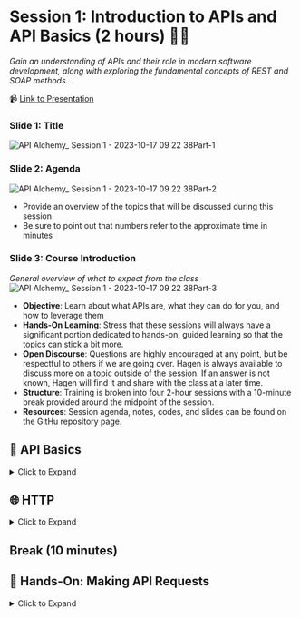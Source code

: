 # Session 1: Introduction to APIs and API Basics (2 hours) 👨‍🏫
_Gain an understanding of APIs and their role in modern software development, along with exploring the fundamental concepts of REST and SOAP methods._

📹 [Link to Presentation](https://www.beautiful.ai/-Nc2hq90RBkzxASYEW83)

### Slide 1: Title

![API Alchemy_ Session 1 - 2023-10-17 09 22 38Part-1](https://github.com/rogers-obrien-rad/api-alchemy/assets/33231914/d114383d-d134-4694-8f9c-8d6221f237ac)

### Slide 2: Agenda
![API Alchemy_ Session 1 - 2023-10-17 09 22 38Part-2](https://github.com/rogers-obrien-rad/api-alchemy/assets/33231914/b675f3d4-b634-4285-996f-a648c70388e7)

* Provide an overview of the topics that will be discussed during this session
* Be sure to point out that numbers refer to the approximate time in minutes

### Slide 3: Course Introduction
_General overview of what to expect from the class_
![API Alchemy_ Session 1 - 2023-10-17 09 22 38Part-3](https://github.com/rogers-obrien-rad/api-alchemy/assets/33231914/85f70491-0d21-4f13-a2dc-05288a8b340f)

* **Objective**: Learn about what APIs are, what they can do for you, and how to leverage them
* **Hands-On Learning**: Stress that these sessions will always have a significant portion dedicated to hands-on, guided learning so that the topics can stick a bit more.
* **Open Discourse**: Questions are highly encouraged at any point, but be respectful to others if we are going over. Hagen is always available to discuss more on a topic outside of the session. If an answer is not known, Hagen will find it and share with the class at a later time.
* **Structure**: Training is broken into four 2-hour sessions with a 10-minute break provided around the midpoint of the session.
* **Resources**: Session agenda, notes, codes, and slides can be found on the GitHu repository page.

## 👶 API Basics
<details><summary>Click to Expand</summary>
<hr>

### Slide 5: Definition of APIs
_Overview of what an API is with examples_
![API Alchemy_ Session 1 - 2023-10-17 09 22 38Part-5](https://github.com/rogers-obrien-rad/api-alchemy/assets/33231914/ae2716a3-eb12-4b94-82d1-b4b613421216)

> An Application Programming Interface is a set of protocols that allows different software applications to communicate, interact, and share data with each other.
* Watch [video](https://www.youtube.com/watch?v=s7wmiS2mSXY)
* Additional examples of APIs
  * **Weather Apps**: Weather apps use APIs to access real-time weather data from external sources. These APIs provide accurate and up-to-date information. By leveraging APIs, weather apps avoid the need to collect and maintain their own weather data.
  * **Social Media**: When you click "Share", an API is invoked, sending the data to the respective social media platform. The platform's API processes the request, posts the content, and provides feedback to the user.
  * **Payment Apps**: When you initiate a payment, the app sends transaction details to the payment gateway's API. The API handles payment authorization, processes the transaction, and returns a response to the app

### Slide 6: Advantages of APIs
![API Alchemy_ Session 1 - 2023-10-17 09 22 38Part-6](https://github.com/rogers-obrien-rad/api-alchemy/assets/33231914/8127b94c-e2d9-4228-b492-9b14ff81e7d5)

#### Efficiency
* **Time savings**: No manual data entry and no manual code development. Simply use the API to pull the data you need.
* **Interoperability**: APIs allow you to interface with the main platform using a variety of applications. You can use almost any popular programming language and there are services that we will use later that make the job even easier. 
* **Scalability**: You aren't storing the data on your device or in your application which allows your application to run faster and you don't have to deal with paying for storage. 

#### Innovation
* **Integrate faster**: You are relying on other people who are likely more experienced software developers to create pathways to the data you want. Once those pathways are created, you can quickly push and/or pull the data you need. You can also leverage their platform to get things like continuous and real-time updates.
* **Integrate more**: You can scale up the amount of information you pull into your application by using APIs from a wide variety of platforms to provide a richer experience.

#### Cost and Flexibility
* **Save costs and resources**: You can focus on the analysis side of things rather than the data gathering. Or you can discover ways to use the API to speed up your process that aren't available on the UI. 
* **Reduced maintenance**: If you created your process to push or pull data, you would personally need to maintain that. If you use APIs, the platform will ensure that these pathways remain stable even if they change how their front- or back-end works. 
* **Choose what you need**: API pathways are generally specific to what functions they can accomplish. Rather than doing bulk actions that could be time-consuming or provide excessive information, you can do exactly what you like. 

### Slide 7: Case Studies
![image](https://github.com/rogers-obrien-rad/api-alchemy/assets/33231914/9300761c-2615-4235-a7d6-99981d37cbce)

#### [McBroken](https://mcbroken.com/)
_The McBroken app uses the McDonald's API to track the availability of working ice cream machines at various locations in real-time, providing users with up-to-date information on whether they can get frozen treats._
* Software Developer reverse-engineered the McDonald's ordering API to send an order worth $18,752 of McFlurries to every McDonald's in the US
* Based on whether the item can be added to your cart determines if the machine is working or not

#### Pokemon Go
_Pokémon Go is an augmented reality mobile game that uses real-world locations and the camera on players' smartphones to allow them to catch virtual Pokémon in their surroundings._
* Utilizes the Google Maps API to display Pokemon in your environment

#### Procore Permissioning
_Procore is a cloud-based construction management platform that provides tools for project management, collaboration, scheduling, and financial management._
* Procore provides permissions templates that sometimes can only be applied on a per-person basis
* If we wanted to specify _everyone's_ permissions for a given project, someone would have to go through each individual and update their permissions.
* We can use the Procore API to do this for us by automating the process. We still have to go one-by-one, but the computer can change someone's permissions in a matter of milliseconds while it might take a user 10 seconds to do the same process (not to mention it would be incredibly boring). 

### Slide 8: API Architecture
_How the rules of an API are setup to ensure smooth communication_
![API Alchemy_ Session 1 - 2023-10-17 09 22 38Part-8](https://github.com/rogers-obrien-rad/api-alchemy/assets/33231914/25bc3c52-8039-4dc4-8ba0-a922d6d43d38)

#### REST (Representational State Transfer):
* Modern and simple way for software to communicate over the internet
* Communication is like talking to a waiter: you ask for things (GET), give new things (POST), update (PUT), or remove (DELETE)
* Simple and straightforward
* Uses URLs to represent different resources (like menu items), and you use different actions (HTTP methods) to interact with those resources

#### SOAP (Simple Object Access Protocol):
* Like sending a package with instructions and details
* More structured and formal than REST
* Often used in big businesses
* Communication is more like writing a letter: you need to follow specific rules
* Can use different delivery methods (transport protocols) like HTTP, SMTP (email), etc.
* Has a fixed structure (XML) for messages, making sure everyone understands the message format

### Slide 9: SOAP Overview
![API Alchemy_ Session 1 - 2023-10-17 09 22 38Part-9](https://github.com/rogers-obrien-rad/api-alchemy/assets/33231914/13731a77-1955-4e14-a782-c3f77afb0910)

* **Principle**: Uses more formal rules, like sending a detailed package with instructions.
* **Use Cases**: Suited for complex applications, often used in big businesses and industries where strict communication is needed.
* **Advantages**: Structured and secure. Provides strict standards for messaging and security, suitable for enterprise scenarios.
* **Disadvantages**: Heavier and more complex compared to REST. May not be suitable for lightweight applications.

### Slide 10: REST Overview
![API Alchemy_ Session 1 - 2023-10-17 09 22 38Part-10](https://github.com/rogers-obrien-rad/api-alchemy/assets/33231914/03b3d2c3-f473-4163-acbe-1bbfa3b6f43b)

* **Principle**: Uses simple rules to communicate over the internet, like talking to a waiter to order food.
* **Use Cases**: Best for simpler applications like mobile apps and websites, where quick communication is important.
* **Advantages**: Easy to understand, lightweight, and flexible. Works well for microservices and modern web applications.
* **Disadvantages**: Less structured than SOAP, not ideal for complex enterprise-level applications.

### Slide 11: Process Overview
_General process when invoking an API_
![API Alchemy_ Session 1 - 2023-10-17 09 22 38Part-11](https://github.com/rogers-obrien-rad/api-alchemy/assets/33231914/37581ee2-551a-48bc-824c-74563e2c57f7)

**Client-Server Architecture**: The API process relies on a client-server model where the client makes requests and the server processes and responds.

1. **Request**:
   * Initiating Point: The client sends a request using an HTTP method
   * Contains Data: In some cases, the request carries data (like user credentials, or the specifics of the data being requested)
2. **Server**:
   * Processing Center: The server processes the request, interacts with a databases or other necessary component, and creates an appropriate response
   * May Involve Logic: Depending on the request, the server might execute certain logic or computations before formulating a response
4. **Response**:
   * Feedback Mechanism: After processing, the server sends back a response which might contain data, confirmation of a successful operation, or an error message
   * Formats: Responses can come in various formats, commonly JSON or XML, which the client software can then interpret and display or use as needed
5. **HTTP**:
   * Standard Protocol: HTTP is the foundation of data communication for the World Wide Web, used here to transfer requests and responses
   * Status Codes: HTTP responses contain status codes that indicate the result of the request
6. **Cycle Continues**: Depending on the application and user actions, this process can happen repeatedly, ensuring real-time interaction and data retrieval

### 🔑 Key Points (Slide 12)
_Summary from the API Basics section_
![API Alchemy_ Session 1 - 2023-10-17 09 22 38Part-12](https://github.com/rogers-obrien-rad/api-alchemy/assets/33231914/09bc5ef7-bb0b-4a51-959d-51e0127808ea)


1. **APIs Enhance Software Communication**: Application Programming Interfaces (APIs) enable different software applications to interact and share data seamlessly, from weather updates to payment authorizations.
2. **APIs Drive Efficiency and Innovation**: They offer time savings, scalability, and swift integration capabilities, letting developers focus more on innovation and less on maintenance.
3. **Real-world API Applications**: Apps like McBroken and Pokémon Go utilize APIs for real-time data and augmented reality, while platforms like Procore automate repetitive tasks.
4. **API Architectures Vary in Complexity**: While REST offers a simpler, more modern communication method akin to ordering food, SOAP provides a structured approach resembling a detailed package with instructions.
5. **API Communication Process**: The typical API process involves a client sending a request to a server, which then processes the request and returns an appropriate response to the client. This interaction ensures timely and accurate data exchange between systems.

<hr>
</details>

## 🌐 HTTP
<details><summary>Click to Expand</summary>
<hr>

### Slide 14: HTTP Structure
![API Alchemy_ Session 1 - 2023-10-17 09 22 38Part-14](https://github.com/rogers-obrien-rad/api-alchemy/assets/33231914/f65b1a22-e110-459f-b79d-882cfaaa172a)

#### Start Line
_First line of the request/response_

For requests, the start line is called the "Request Line" and includes:
* HTTP method
* URL of the resource being requested
* Parameters
* version of the HTTP protocol being used

For responses, the start line is called the "Status Line" and includes:
* three-digit status code
* text description of status
* version of the HTTP protocol being used

#### Headers
_Additional lines that include important, standardized information for the HTTP request/response_

You can find available Header options [here](https://en.wikipedia.org/wiki/List_of_HTTP_header_fields), but some of the more common ones include:
* **Authorization**: credentials
* **Content-Type**: media type for the body of the request/response
* **Host**: domain name of the server i.e. google.com

#### Blank Line
_Tells the program that the previous values were for the header while the following are for the body_

#### Body
_Optional component that carries additional data sent with the request/response, such as form data or request payload._

For requests, the body is often formatted in:
* JSON
* XML

For responses, the body is often formatted in:
* JSON
* XML
* HTML

### ❔ What are some HTTP Request Methods?

### Slide 16: HTTP Methods
_The data manipulation methods used by APIs_
![API Alchemy_ Session 1 - 2023-10-17 09 22 38Part-16](https://github.com/rogers-obrien-rad/api-alchemy/assets/33231914/ebb1fbf6-beb4-4851-af9f-ab354621c27b)

There are [9 HTTP methods in HTTP v1.1](https://developer.mozilla.org/en-US/docs/Web/HTTP/Methods), but there are four/five ones that are commonly used:
* **POST**: Used to send data to the server, for example, customer information, file upload, etc.
* **GET**: Used to retrieve information from the given server using a given URI. Requests using GET should only retrieve data and should have no other effect on the data.
* **PUT**: Replaces all current representations of the target resource with the uploaded content.
* **PATCH**: Applies partial modifications to a resource.
* **DELETE**: Removes the specified resource.

### ❔ What are some HTTP Response Status Codes?

### Slide 18: Response Status Codes
_Basic breakdown of the status codes you might see when making API calls_
![API Alchemy_ Session 1 - 2023-10-17 09 22 38Part-18 (1)](https://github.com/rogers-obrien-rad/api-alchemy/assets/33231914/aceb4856-ad94-4d99-9d7d-9633e8f7ddcf)

#### 100s - Informational
An informational response indicates that the request was received and understood. It is issued on a provisional basis while request processing continues. It alerts the client to wait for a final response.

#### 200s - Success
These status codes indicates the action requested by the client was received, understood, and accepted. Common success status codes include (but are not limited to):
* **200 OK**: Standard response for successful HTTP requests. The actual response will depend on the request method used.
* **201 Created**: The request has been fulfilled, resulting in the creation of a new resource.

#### 300s - Additional Steps
This class of status code indicates the client must take additional action to complete the request. Many of these status codes are used in URL redirection.

#### 400s - Client-side Error
This class of status code is intended for situations in which the error seems to have been caused by the client. Some common 400 status codes are:
* **400 Bad Request**: The server cannot or will not process the request due to an apparent client error (bad request syntax, size too large, invalid request message framing, or deceptive request routing)
* **401 Unauthorized**: For use when authentication is required and has failed or has not yet been provided
* **403 Forbidden**: The request contained valid data and was understood by the server, but the server is refusing action. This may be due to the user not having the necessary permissions for a resource or needing an account of some sort, or attempting a prohibited action.
* **404 Not Found**: The requested resource could not be found but may be available in the future. Subsequent requests by the client are permissible.

#### 500s - Server-side Error
Response status codes beginning with the digit "5" indicate cases in which the server is aware that it has encountered an error or is otherwise incapable of performing the request.

### Slide 19: POST Request 
![API Alchemy_ Session 1 - 2023-10-17 09 22 38Part-19](https://github.com/rogers-obrien-rad/api-alchemy/assets/33231914/ddf43e92-d09a-46f1-89e8-64c75e2aadf6)

```http
POST /api/users HTTP/1.1
Host: example.com
Content-Type: application/json

{
    "username": "newuser",
    "email": "newuser@example.com",
    "password": "securepassword"
}
```

Identify the key components:
1. Request Line
   * Method: `POST`
   * URL: `/api/users`
   * HTTP Version: `HTTP/1.1`
2. Headers
   * Header 1: `Host: example.com`
   * Header 2: `Content-Type: application/json`
3. Blank Line
4. Body
   * JSON Form:
   ```json
   {
       "username": "newuser",
       "email": "newuser@example.com",
       "password": "securepassword"
   }
   ```

### Slide 20: POST Response
![API Alchemy_ Session 1 - 2023-10-17 09 22 38Part-20](https://github.com/rogers-obrien-rad/api-alchemy/assets/33231914/73425c01-2bd1-4cce-ada7-723be233ed06)

```http
HTTP/1.1 201 Created
Content-Type: application/json

{
    "id": 123,
    "username": "newuser",
    "email": "newuser@example.com"
}
```

Identify the key components:
1. Status Line
   * HTTP Version: `HTTP/1.1`
   * Status Code: `201`
   * Status Text: `Created`
2. Headers
   * Header 1: `Content-Type: application/json`
3. Blank Line
4. Body
   * JSON Form:
   ```
   {
       "id": 123,
       "username": "newuser",
       "email": "newuser@example.com"
   }
   ```

### Slide 21: GET Request
![API Alchemy_ Session 1 - 2023-10-17 09 22 38Part-21-1](https://github.com/rogers-obrien-rad/api-alchemy/assets/33231914/e1982709-6d06-4426-b50f-70f485e910ae)

```http
GET /api/users?username=newuser HTTP/1.1
Host: example.com
```

Identify the key components:
1. Request Line
   * Method: `GET`
   * URL: `/api/users`
   * Query Parameters: `?username=newuser`
   * HTTP Version: `HTTP/1.1`
2. Headers
   * Header 1: `Host: example.com`

❗ **Important**: We cannot include a body in a GET request so if we need to specify additional information, we do so through the use of query parameters included in the URL.

### Slide 22: GET Response
![API Alchemy_ Session 1 - 2023-10-17 09 22 38Part-22-1](https://github.com/rogers-obrien-rad/api-alchemy/assets/33231914/8359d85b-3f29-4599-9d66-c119b9983c33)

```http
HTTP/1.1 200 OK
Content-Type: application/json

{
    "id": 123,
    "username": "newuser",
    "email": "newuser@example.com",
    "bio": "User's biography"
}
```

Identify the key components:
1. Status Line
   * HTTP Version: `HTTP/1.1`
   * Status Code: `200`
   * Status Text: `OK`
2. Headers
   * Header 1: `Content-Type: application/json`
3. Blank Line
4. Body
   * JSON Form:
   ```
   {
       "id": 123,
       "username": "newuser",
       "email": "newuser@example.com",
       "bio": "User's biography"
   }
   ```

### Slide 23: PATCH Request
![API Alchemy_ Session 1 - 2023-10-17 09 22 38Part-23-1](https://github.com/rogers-obrien-rad/api-alchemy/assets/33231914/51aac103-123b-45d6-8582-965172f8f587)

```http
PATCH /api/users/123 HTTP/1.1
Host: example.com
Content-Type: application/json

{
    "bio": "Updated bio"
}
```

Identify the key components:
1. Request Line
   * Method: `PATCH`
   * URL: `/api/users/123`
   * HTTP Version: `HTTP/1.1`
2. Headers
   * Header 1: `Host: example.com`
   * Header 2: `Content-Type: application/json`
3. Blank Line
4. Body
   * JSON Form:
   ```json
   {
       "bio": "Updated bio"
   }
   ```

### Slide 24: PATCH Response
![API Alchemy_ Session 1 - 2023-10-17 09 22 38Part-24-1](https://github.com/rogers-obrien-rad/api-alchemy/assets/33231914/0d5259d1-cf7f-4bc0-8150-90193a3e2e60)

```http
HTTP/1.1 200 OK
Content-Type: application/json

{
    "id": 123,
    "username": "existinguser",
    "email": "existinguser@example.com",
    "bio": "Updated bio"
}
```

Identify the key components:
1. Status Line
   * HTTP Version: `HTTP/1.1`
   * Status Code: `200`
   * Status Text: `OK`
2. Headers
   * Header 1: `Content-Type: application/json`
3. Blank Line
4. Body
   * JSON Form:
   ```
   {
       "id": 123,
       "username": "existinguser",
       "email": "existinguser@example.com",
       "bio": "Updated bio"
   }
   ```

### Slide 25: DELETE Request
![API Alchemy_ Session 1 - 2023-10-17 09 22 38Part-25-1](https://github.com/rogers-obrien-rad/api-alchemy/assets/33231914/ea90bbe0-8b53-4495-a67f-c23ba8feb766)

```http
DELETE /api/users/123 HTTP/1.1
Host: example.com
```

Identify the key components:
1. Request Line
   * Method: `DELETE`
   * URL: `/api/users/123`
   * HTTP Version: `HTTP/1.1`
2. Headers
   * Header 1: `Host: example.com`

❗ **Important**: As with GET requests, we cannot include a body for DELETE requests.

### Slide 26: DELETE Response
![API Alchemy_ Session 1 - 2023-10-17 09 22 38Part-26-1](https://github.com/rogers-obrien-rad/api-alchemy/assets/33231914/d7573c92-3239-4a07-8a8a-136f962fdf91)

```http
HTTP/1.1 204 No Content
```

Identify the key components:
1. Status Line
   * HTTP Version: `HTTP/1.1`
   * Status Code: `204`
   * Status Text: `No Content`

### 🔑 Key Points (Slide 27)
_Summary from the HTTP section_
![API Alchemy_ Session 1 - 2023-10-17 09 22 38Part-27-1](https://github.com/rogers-obrien-rad/api-alchemy/assets/33231914/fe472c39-b64d-4b93-8db2-0a237762c44b)

1. **HTTP Structure**:
   * Start Line: Contains the HTTP method, URL, parameters, and protocol version for requests, and status code, description, and protocol version for responses.
   * Headers: Provide additional standardized information, such as Authorization, Content-Type, and Host.
   * Blank Line: Differentiates headers from the body.
   * Body: Carries additional data, commonly formatted in JSON, XML, or HTML.
2. **HTTP Methods**: There are many, but the primary ones you will likely deal with are:
   * POST: Sends data to the server.
   * GET: Retrieves information using a URI.
   * PUT: Replaces all representations of the target resource.
   * PATCH: Partially modifies a resource.
   * DELETE: Removes the specified resource.
3. **Response Status Codes**: Look out pimrarily for the 200s 🥰 or the 400s 🤬
   * 100s: Informational responses.
   * 200s: Indicate success, e.g., 200 OK, 201 Created.
   * 300s: Additional steps, often related to URL redirection.
   * 400s: Client-side errors, e.g., 400 Bad Request, 401 Unauthorized.
   * 500s: Server-side errors.
5. **Notable Pointers**:
   * Bodies are not included in GET and DELETE requests.
   * Additional information for GET requests is passed using query parameters in the URL.
  
<hr>
</details>
   
## Break (10 minutes)

## 👐 Hands-On: Making API Requests
<details><summary>Click to Expand</summary>
<hr>

### Slide 29: Hands-On Agenda
![API Alchemy_ Session 1 - 2023-10-17 09 22 38Part-29-1](https://github.com/rogers-obrien-rad/api-alchemy/assets/33231914/d568b022-c84f-4c9b-aa49-85e9ec75bc87)

During the Hands-On session, we will be:
1. Creating a Postman Account
2. Getting an Overview of the Postman Platform
3. Making API Requests!

### Slide 30: Creating Postman Account
Use the links below to find more information:
* For RO: [Playbook](https://app.getguru.com/folders/izbexgGT/Postman-API-Testing?activeCard=99221a09-3806-4a0b-b0a2-9e30567f67a4)
* For Others: [GitHub](https://github.com/rogers-obrien-rad/api-alchemy/blob/main/documents/postman/1_creating_postman_account.md)

### Slide 31: Workspaces and Concepts
Use the links below to find more information:
* For RO: [Playbook](https://app.getguru.com/folders/izbexgGT/Postman-API-Testing?activeCard=c0aa636f-1ff2-476b-997a-6eda96effd20)
* For Others: [GitHub](https://github.com/rogers-obrien-rad/api-alchemy/blob/main/documents/postman/2_workspaces_and_concepts.md)

### Slide 32: Collections
Use the links below to find more information:
* For RO: [Playbook](https://app.getguru.com/folders/izbexgGT/Postman-API-Testing?activeCard=4a19a091-0f81-4909-a2f8-11fbde1dbceb)
* For Others: [GitHub](https://github.com/rogers-obrien-rad/api-alchemy/blob/main/documents/postman/3_collections.md)

### Slide 33: GET Requests
Use the links below to find more information:
* For RO: [Playbook](https://app.getguru.com/folders/izbexgGT/Postman-API-Testing?activeCard=17d7e709-65a7-42fd-88f1-9d891d0bb6fd)
* For Others: [GitHub](https://github.com/rogers-obrien-rad/api-alchemy/blob/main/documents/postman/4_get_requests.md)

### Slide 34: POST request
Use the links below to find more information:
* For RO: [Playbook](https://app.getguru.com/folders/izbexgGT/Postman-API-Testing?activeCard=d6cb12f6-b44e-4ad2-9590-5529789cda40)
* For Others: [GitHub](https://github.com/rogers-obrien-rad/api-alchemy/blob/main/documents/postman/5_post_requests.md)

### Slide 35: PATCH request
Use the links below to find more information:
* For RO: [Playbook](https://app.getguru.com/folders/izbexgGT/Postman-API-Testing?activeCard=40648793-de3e-494b-8fa6-061aa404b28b)
* For Others: [GitHub](https://github.com/rogers-obrien-rad/api-alchemy/blob/main/documents/postman/6_patch_requests.md)

### Slide 36: DELETE request
Use the links below to find more information:
* For RO: [Playbook](https://app.getguru.com/folders/izbexgGT/Postman-API-Testing?activeCard=a4f21920-a467-4844-b4b6-0a179134ce0e)
* For Others: [GitHub](https://github.com/rogers-obrien-rad/api-alchemy/blob/main/documents/postman/7_delete_requests.md)

<hr>
</details>
